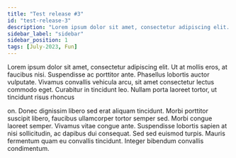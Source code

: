 ```yaml
---
title: "Test release #3"
id: "test-release-3"
description: "Lorem ipsum dolor sit amet, consectetur adipiscing elit. Maecenas cursus odio ac imperdiet sollicitudin. Pellentesque aliquam blandit tortor vel auctor."
sidebar_label: "sidebar"
sidebar_position: 1
tags: [July-2023, Fun]
---
```


Lorem ipsum dolor sit amet, consectetur adipiscing elit. Ut at mollis eros, at faucibus nisi. Suspendisse ac porttitor ante. Phasellus lobortis auctor vulputate. Vivamus convallis vehicula arcu, sit amet consectetur lectus commodo eget. Curabitur in tincidunt leo. Nullam porta laoreet tortor, ut tincidunt risus rhoncus 

on. Donec dignissim libero sed erat aliquam tincidunt. Morbi porttitor suscipit libero, faucibus ullamcorper tortor semper sed. Morbi congue laoreet semper. Vivamus vitae congue ante. Suspendisse lobortis sapien at nisi sollicitudin, ac dapibus dui consequat. Sed sed euismod turpis. Mauris fermentum quam eu convallis tincidunt. Integer bibendum convallis condimentum. 
